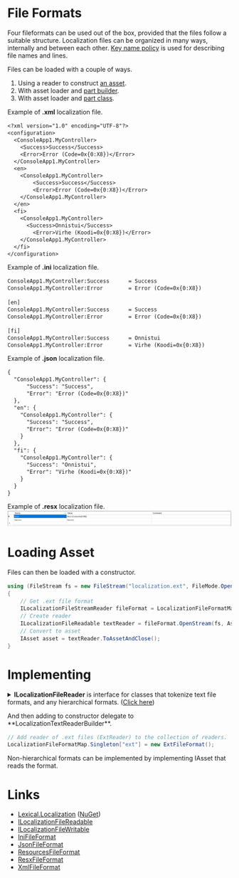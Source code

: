 # File Formats
Four fileformats can be used out of the box, provided that the files follow a suitable structure.
Localization files can be organized in many ways, internally and between each other. 
[Key name policy](../IAssetKeyNamePolicy/) is used for describing file names and lines.

Files can be loaded with a couple of ways.
1. Using a reader to construct [an asset](#loading-asset).
2. With asset loader and [part builder](../IAssetLoader/PartBuilder/index.md).
3. With asset loader and [part class](../IAssetLoader/PartClasses/index.md#file-strings).

Example of **.xml** localization file.
```
<?xml version="1.0" encoding="UTF-8"?>
<configuration>
  <ConsoleApp1.MyController>
    <Success>Success</Success>
    <Error>Error (Code=0x{0:X8})</Error>
  </ConsoleApp1.MyController>
  <en>
    <ConsoleApp1.MyController>
        <Success>Success</Success>
        <Error>Error (Code=0x{0:X8})</Error>
    </ConsoleApp1.MyController>
  </en>
  <fi>
    <ConsoleApp1.MyController>
      <Success>Onnistui</Success>
        <Error>Virhe (Koodi=0x{0:X8})</Error>
    </ConsoleApp1.MyController>
  </fi>
</configuration>
```

Example of **.ini** localization file.
```none
ConsoleApp1.MyController:Success      = Success
ConsoleApp1.MyController:Error        = Error (Code=0x{0:X8})

[en]
ConsoleApp1.MyController:Success      = Success
ConsoleApp1.MyController:Error        = Error (Code=0x{0:X8})

[fi]
ConsoleApp1.MyController:Success      = Onnistui
ConsoleApp1.MyController:Error        = Virhe (Koodi=0x{0:X8})
```

Example of **.json** localization file.
```
{
  "ConsoleApp1.MyController": {
      "Success": "Success",
      "Error": "Error (Code=0x{0:X8})"
  },
  "en": {
    "ConsoleApp1.MyController": {
      "Success": "Success",
      "Error": "Error (Code=0x{0:X8})"
    }
  },
  "fi": {
    "ConsoleApp1.MyController": {
      "Success": "Onnistui",
      "Error": "Virhe (Koodi=0x{0:X8})"
    }
  }
}
```

Example of **.resx** localization file.
![resx](img1.png)

# Loading Asset
Files can then be loaded with a constructor.

```csharp
using (FileStream fs = new FileStream("localization.ext", FileMode.Open))
{
    // Get .ext file format
    ILocalizationFileStreamReader fileFormat = LocalizationFileFormatMap.Singleton.TryGet("ext") as ILocalizationFileStreamReader;
    // Create reader
    ILocalizationFileReadable textReader = fileFormat.OpenStream(fs, AssetKeyNameProvider.Default);
    // Convert to asset
    IAsset asset = textReader.ToAssetAndClose();
}
```

# Implementing
<details>
  <summary><b>ILocalizationFileReader</b> is interface for classes that tokenize text file formats, and any hierarchical formats. (<u>Click here</u>)</summary>

```csharp

```
</details>

<p/>
And then adding to constructor delegate to **LocalizationTextReaderBuilder**.

```csharp
// Add reader of .ext files (ExtReader) to the collection of readers.
LocalizationFileFormatMap.Singleton["ext"] = new ExtFileFormat();
```

Non-hierarchical formats can be implemented by implementing IAsset that reads the format.	

# Links
* [Lexical.Localization](https://github.com/tagcode/Lexical.Localization/tree/master/Lexical.Localization) ([NuGet](https://www.nuget.org/packages/Lexical.Localization/))
 * [ILocalizationFileReadable](https://github.com/tagcode/Lexical.Localization/blob/master/Lexical.Localization/LocalizationFile/ILocalizationFileReadable.cs)
 * [ILocalizationFileWritable](https://github.com/tagcode/Lexical.Localization/blob/master/Lexical.Localization/LocalizationFile/ILocalizationFileWritable.cs)
 * [IniFileFormat](https://github.com/tagcode/Lexical.Localization/blob/master/Lexical.Localization/LocalizationFile/IniFileFormat.cs)
 * [JsonFileFormat](https://github.com/tagcode/Lexical.Localization/blob/master/Lexical.Localization/LocalizationFile/JsonFileFormat.cs)
 * [ResourcesFileFormat](https://github.com/tagcode/Lexical.Localization/blob/master/Lexical.Localization/LocalizationFile/ResourcesFileFormat.cs)
 * [ResxFileFormat](https://github.com/tagcode/Lexical.Localization/blob/master/Lexical.Localization/LocalizationFile/ResxFileFormat.cs)
 * [XmlFileFormat](https://github.com/tagcode/Lexical.Localization/blob/master/Lexical.Localization/LocalizationFile/XmlFileFormat.cs)

